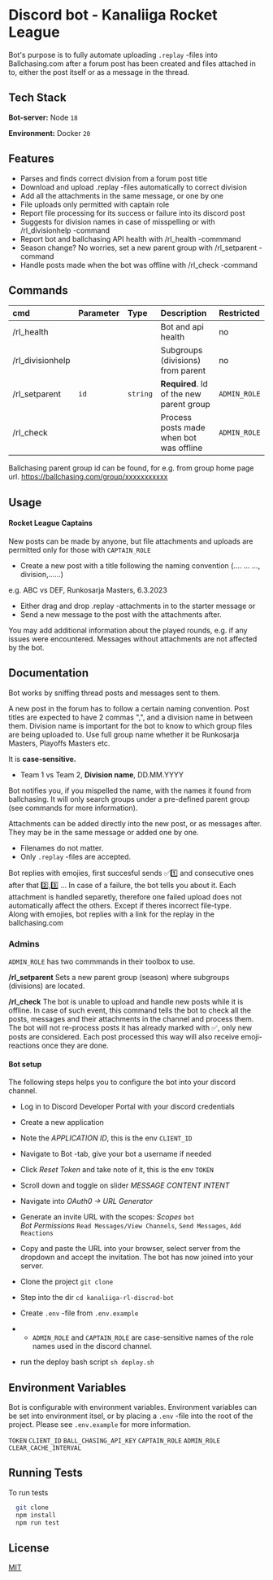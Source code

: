 
# Discord bot - Kanaliiga Rocket League

Bot's purpose is to fully automate uploading `.replay` -files into Ballchasing.com after a forum post has been created and files attached in to, either the post itself or as a message in the thread. 


## Tech Stack


**Bot-server:** Node `18`

**Environment:** Docker `20`

## Features

- Parses and finds correct division from a forum post title 
- Download and upload .replay -files automatically to correct division
- Add all the attachments in the same message, or one by one
- File uploads only permitted with captain role
- Report file processing for its success or failure into its discord post
- Suggests for division names in case of misspelling or with /rl_divisionhelp -command
- Report bot and ballchasing API health with /rl_health -commmand
- Season change? No worries, set a new parent group with /rl_setparent -command
- Handle posts made when the bot was offline with /rl_check -command





## Commands

|cmd| Parameter | Type     | Description                       | Restricted |
|:---| :-------- | :------- | :-------------------------------- | :-----|
|/rl_health|      |  |  Bot and api health | no |
|/rl_divisionhelp|       |  | Subgroups (divisions) from parent | no |
|/rl_setparent| `id`      | `string` | **Required**. Id of the new parent group | `ADMIN_ROLE` |
|/rl_check|       |  | Process posts made when bot was offline | `ADMIN_ROLE` |

Ballchasing parent group id can be found, for e.g. from group home page url. 
https://ballchasing.com/group/xxxxxxxxxxx
## Usage

#### Rocket League Captains

New posts can be made by anyone, but file attachments and uploads are permitted only for those with `CAPTAIN_ROLE`

- Create a new post with a title following the naming convention (.... ... ..., division,......)

e.g. 
ABC vs DEF, Runkosarja Masters, 6.3.2023


- Either drag and drop .replay -attachments in to the starter message or
- Send a new message to the post with the attachments after.

You may add additional information about the played rounds, e.g. if any issues were encountered. Messages without attachments are not affected by the bot. 
## Documentation

Bot works by sniffing thread posts and messages sent to them. 

A new post in the forum has to follow a certain naming convention. Post titles are expected to have 2 commas ",", and a division name in between them. Division name is important for the bot to know to which group files are being uploaded to. Use full group name whether it be Runkosarja Masters, Playoffs Masters etc.

It is **case-sensitive.** 
 - Team 1 vs Team 2, **Division name**, DD.MM.YYYY

Bot notifies you, if you mispelled the name, with the names it found from ballchasing. It will only search groups under a pre-defined parent group (see commands for more information). 

Attachments can be added directly into the new post, or as messages after. They may be in the same message or added one by one. 
- Filenames do not matter. 
- Only `.replay` -files are accepted. 

Bot replies with emojies, first succesful sends ✅1️⃣ and consecutive ones after that 2️⃣,3️⃣ ... 
In case of a failure, the bot tells you about it. Each attachment is handled separetly, therefore one failed upload does not automatically affect the others. Except if theres incorrect file-type. \
Along with emojies, bot replies with a link for the replay in the ballchasing.com



### Admins

`ADMIN_ROLE` has two commmands in their toolbox to use. 

**/rl_setparent** Sets a new parent group (season) where subgroups (divisions) are located.

**/rl_check** The bot is unable to upload and handle new posts while it is offline. In case of such event, this command tells the bot to check all the posts, messages and their attachments in the channel and process them. The bot will not re-process posts it has already marked with ✅, only new posts are considered. Each post processed this way will also receive emoji-reactions once they are done. 


#### Bot setup
The following steps helps you to configure the bot into your discord channel. 

- Log in to Discord Developer Portal with your discord credentials
- Create a new application
- Note the *APPLICATION ID*, this is the env `CLIENT_ID`
- Navigate to Bot -tab, give your bot a username if needed
- Click *Reset Token* and take note of it, this is the env `TOKEN`
- Scroll down and toggle on slider *MESSAGE CONTENT INTENT* 
- Navigate into *OAuth0 -> URL Generator*
- Generate an invite URL with the scopes:
*Scopes* `bot`\
*Bot Permissions* `Read Messages/View Channels`, `Send Messages`, `Add Reactions`
- Copy and paste the URL into your browser, select server from the dropdown and accept the invitation. The bot has now joined into your server. 





- Clone the project `git clone`
- Step into the dir `cd kanaliiga-rl-discrod-bot`
- Create `.env` -file from `.env.example` 
- - `ADMIN_ROLE` and `CAPTAIN_ROLE` are case-sensitive names of the role names used in the discord channel.
- run the deploy bash script `sh deploy.sh`

## Environment Variables

Bot is configurable with environment variables. Environment variables can be set into environment itsel, or by placing a `.env` -file into the root of the project. Please see `.env.example` for more information. 

`TOKEN`
`CLIENT_ID`
`BALL_CHASING_API_KEY`
`CAPTAIN_ROLE`
`ADMIN_ROLE`
`CLEAR_CACHE_INTERVAL`
## Running Tests

To run tests

```bash
  git clone
  npm install
  npm run test
```


## License

[MIT](https://choosealicense.com/licenses/mit/)

